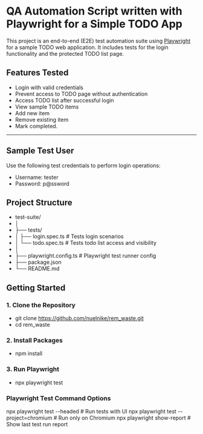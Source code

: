 # QA Automation Script written with Playwright for a Simple TODO App

This project is an end-to-end (E2E) test automation suite using [Playwright](https://playwright.dev/) for a sample TODO web application. It includes tests for the login functionality and the protected TODO list page.

## Features Tested

- Login with valid credentials
- Prevent access to TODO page without authentication
- Access TODO list after successful login
- View sample TODO items
- Add new item
- Remove existing item
- Mark completed.

---

## Sample Test User

Use the following test credentials to perform login operations:
- Username: tester
- Password: p@ssword

## Project Structure
- test-suite/
- │
- ├── tests/
- │ ├── login.spec.ts # Tests login scenarios
- │ └── todo.spec.ts # Tests todo list access and visibility
- │
- ├── playwright.config.ts # Playwright test runner config
- ├── package.json
- └── README.md

## Getting Started

### 1. Clone the Repository

- git clone https://github.com/nuelnike/rem_waste.git
- cd rem_waste

### 2. Install Packages
- npm install

### 3. Run Playwright
- npx playwright test

### Playwright Test Command Options
npx playwright test --headed            # Run tests with UI
npx playwright test --project=chromium  # Run only on Chromium
npx playwright show-report              # Show last test run report